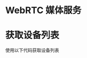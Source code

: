 # WebRTC 媒体服务

# 获取设备列表

使用以下代码获取设备列表
<AudioOutput></AudioOutput>
<script setup>
    import AudioOutput from '@/views/webrtc/AudioOutput.vue';
</script>